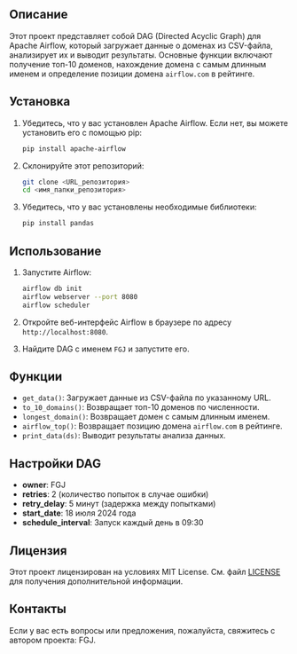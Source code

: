 ## Описание

Этот проект представляет собой DAG (Directed Acyclic Graph) для Apache Airflow, который загружает данные о доменах из CSV-файла, анализирует их и выводит результаты. Основные функции включают получение топ-10 доменов, нахождение домена с самым длинным именем и определение позиции домена `airflow.com` в рейтинге.

## Установка

1. Убедитесь, что у вас установлен Apache Airflow. Если нет, вы можете установить его с помощью pip:

   ```bash
   pip install apache-airflow
   ```

2. Склонируйте этот репозиторий:

   ```bash
   git clone <URL_репозитория>
   cd <имя_папки_репозитория>
   ```

3. Убедитесь, что у вас установлены необходимые библиотеки:

   ```bash
   pip install pandas
   ```

## Использование

1. Запустите Airflow:

   ```bash
   airflow db init
   airflow webserver --port 8080
   airflow scheduler
   ```

2. Откройте веб-интерфейс Airflow в браузере по адресу `http://localhost:8080`.

3. Найдите DAG с именем `FGJ` и запустите его.

## Функции

- `get_data()`: Загружает данные из CSV-файла по указанному URL.
- `to_10_domains()`: Возвращает топ-10 доменов по численности.
- `longest_domain()`: Возвращает домен с самым длинным именем.
- `airflow_top()`: Возвращает позицию домена `airflow.com` в рейтинге.
- `print_data(ds)`: Выводит результаты анализа данных.

## Настройки DAG

- **owner**: FGJ
- **retries**: 2 (количество попыток в случае ошибки)
- **retry_delay**: 5 минут (задержка между попытками)
- **start_date**: 18 июля 2024 года
- **schedule_interval**: Запуск каждый день в 09:30

## Лицензия

Этот проект лицензирован на условиях MIT License. См. файл [LICENSE](LICENSE) для получения дополнительной информации.

## Контакты

Если у вас есть вопросы или предложения, пожалуйста, свяжитесь с автором проекта: FGJ.

